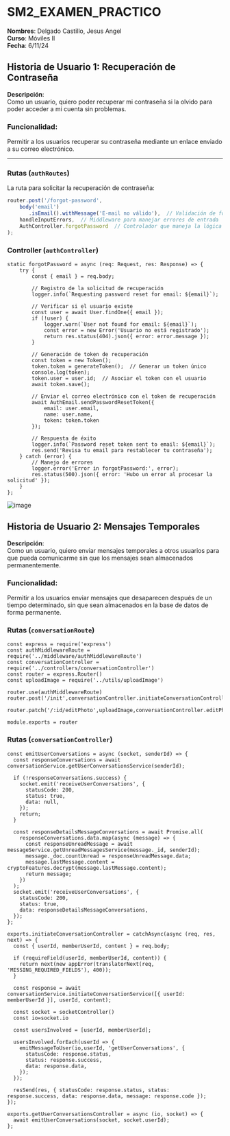 # SM2_EXAMEN_PRACTICO

**Nombres**: Delgado Castillo, Jesus Angel  
**Curso**: Móviles II  
**Fecha**: 6/11/24  

## Historia de Usuario 1: Recuperación de Contraseña

**Descripción**:  
Como un usuario, quiero poder recuperar mi contraseña si la olvido para poder acceder a mi cuenta sin problemas.

### Funcionalidad:  
Permitir a los usuarios recuperar su contraseña mediante un enlace enviado a su correo electrónico.

---

### Rutas (`authRoutes`)

La ruta para solicitar la recuperación de contraseña:

```typescript
router.post('/forgot-password',  
    body('email')
       .isEmail().withMessage('E-mail no válido'),  // Validación de formato de email
    handleInputErrors,  // Middleware para manejar errores de entrada
    AuthController.forgotPassword  // Controlador que maneja la lógica de recuperación
);
```
### Controller (`authController`)
```
static forgotPassword = async (req: Request, res: Response) => {
    try {
        const { email } = req.body;

        // Registro de la solicitud de recuperación
        logger.info(`Requesting password reset for email: ${email}`);

        // Verificar si el usuario existe
        const user = await User.findOne({ email });
        if (!user) {
            logger.warn(`User not found for email: ${email}`);
            const error = new Error('Usuario no está registrado');
            return res.status(404).json({ error: error.message });
        }

        // Generación de token de recuperación
        const token = new Token();
        token.token = generateToken();  // Generar un token único
        console.log(token);
        token.user = user.id;  // Asociar el token con el usuario
        await token.save();

        // Enviar el correo electrónico con el token de recuperación
        await AuthEmail.sendPasswordResetToken({
            email: user.email,
            name: user.name,
            token: token.token
        });

        // Respuesta de éxito
        logger.info(`Password reset token sent to email: ${email}`);
        res.send('Revisa tu email para restablecer tu contraseña');
    } catch (error) {
        // Manejo de errores
        logger.error('Error in forgotPassword:', error);
        res.status(500).json({ error: 'Hubo un error al procesar la solicitud' });
    }
};

```
![image](https://github.com/user-attachments/assets/3e52392a-c1d1-4f23-97bc-f10f8b2659a3)

## Historia de Usuario 2: Mensajes Temporales

**Descripción**:  
Como un usuario, quiero enviar mensajes temporales a otros usuarios para que pueda comunicarme sin que los mensajes sean almacenados permanentemente.

### Funcionalidad:  
Permitir a los usuarios enviar mensajes que desaparecen después de un tiempo determinado, sin que sean almacenados en la base de datos de forma permanente.

### Rutas (`conversationRoute`)
```
const express = require('express')
const authMiddlewareRoute = require('../middleware/authMiddlewareRoute')
const conversationController = require('../controllers/conversationController')
const router = express.Router()
const uploadImage = require('../utils/uploadImage')

router.use(authMiddlewareRoute)
router.post('/init',conversationController.initiateConversationController)

router.patch('/:id/editPhoto',uploadImage,conversationController.editPhotoConversationController)

module.exports = router
```
### Rutas (`conversationController`)
```
const emitUserConversations = async (socket, senderId) => {
  const responseConversations = await conversationService.getUserConversationsService(senderId);
  
  if (!responseConversations.success) {
    socket.emit('receiveUserConversations', {
      statusCode: 200,
      status: true,
      data: null,
    });
    return;
  }

  const responseDetailsMessageConversations = await Promise.all(
    responseConversations.data.map(async (message) => {
      const responseUnreadMessage = await messageService.getUnreadMessagesService(message._id, senderId);
      message._doc.countUnread = responseUnreadMessage.data;
      message.lastMessage.content = cryptoFeatures.decrypt(message.lastMessage.content);
      return message;
    })
  );
  socket.emit('receiveUserConversations', {
    statusCode: 200,
    status: true,
    data: responseDetailsMessageConversations,
  });
};

exports.initiateConversationController = catchAsync(async (req, res, next) => {
  const { userId, memberUserId, content } = req.body;

  if (requireField(userId, memberUserId, content)) {
    return next(new appError(translatorNext(req, 'MISSING_REQUIRED_FIELDS'), 400));
  }

  const response = await conversationService.initiateConversationService([{ userId: memberUserId }], userId, content);

  const socket = socketController()
  const io=socket.io

  const usersInvolved = [userId, memberUserId];

  usersInvolved.forEach(userId => {
    emitMessageToUser(io,userId, 'getUserConversations', {
      statusCode: response.status,
      status: response.success,
      data: response.data,
    });
  });

  resSend(res, { statusCode: response.status, status: response.success, data: response.data, message: response.code });
});

exports.getUserConversationsController = async (io, socket) => {
  await emitUserConversations(socket, socket.userId);
};
```

